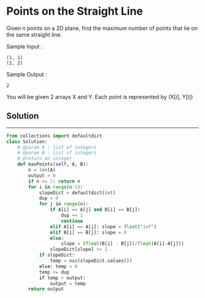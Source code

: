 <h1>Points on the Straight Line</h1>

<p>Given n points on a 2D plane, find the maximum number of points that lie on the same straight line.

Sample Input :

    (1, 1)
    (2, 2)
Sample Output :

    2
You will be given 2 arrays X and Y. Each point is represented by (X[i], Y[i])
</p>

<h2>Solution</h2>

***

```python
from collections import defaultdict
class Solution:
    # @param A : list of integers
    # @param B : list of integers
    # @return an integer
    def maxPoints(self, A, B):
        n = len(A)
        output = 0
        if n <= 2: return n
        for i in range(n-1):
            slopeDict = defaultdict(int)
            dup = 0
            for j in range(n):
                if A[i] == A[j] and B[i] == B[j]:
                    dup += 1
                    continue
                elif A[i] == A[j]: slope = float("inf")
                elif B[i] == B[j]: slope = 0
                else:
                    slope = (float(B[i] - B[j])/float(A[i]-A[j]))
                slopeDict[slope] += 1
            if slopeDict:
                temp = max(slopeDict.values())
            else: temp = 0
            temp += dup
            if temp > output:
                output = temp
        return output
```
